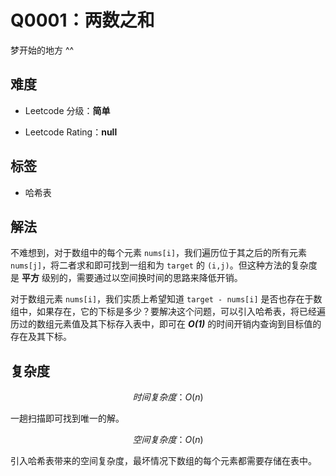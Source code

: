 # Q0001：两数之和

梦开始的地方 ^^

## 难度

+ Leetcode 分级：**简单**

+ Leetcode Rating：**null**

## 标签

+ 哈希表

## 解法

不难想到，对于数组中的每个元素 `nums[i]`，我们遍历位于其之后的所有元素 `nums[j]`，将二者求和即可找到一组和为 `target` 的 `(i,j)`。但这种方法的复杂度是 **平方** 级别的，需要通过以空间换时间的思路来降低开销。

对于数组元素 `nums[i]`，我们实质上希望知道 `target - nums[i]` 是否也存在于数组中，如果存在，它的下标是多少？要解决这个问题，可以引入哈希表，将已经遍历过的数组元素值及其下标存入表中，即可在 ***O(1)*** 的时间开销内查询到目标值的存在及其下标。

## 复杂度

$$ 时间复杂度：O(n) $$ 

一趟扫描即可找到唯一的解。

$$ 空间复杂度：O(n) $$ 

引入哈希表带来的空间复杂度，最坏情况下数组的每个元素都需要存储在表中。